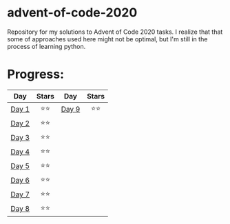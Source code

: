 # advent-of-code-2020
Repository for my solutions to Advent of Code 2020 tasks. I realize that that some of approaches used here might not be optimal, but I'm still in the process of learning python.

# Progress:
| Day                                            | Stars | Day                                            | Stars |
| -----------------------------------------------|:-----:| -----------------------------------------------|:-----:|
| [Day 1](https://adventofcode.com/2020/day/1)   | ⭐⭐ |[Day 9](https://adventofcode.com/2020/day/9)    |  ⭐⭐ |
| [Day 2](https://adventofcode.com/2020/day/2)   | ⭐⭐ |
| [Day 3](https://adventofcode.com/2020/day/3)   | ⭐⭐ |
| [Day 4](https://adventofcode.com/2020/day/4)   | ⭐⭐ |
| [Day 5](https://adventofcode.com/2020/day/5)   | ⭐⭐ |
| [Day 6](https://adventofcode.com/2020/day/6)   | ⭐⭐ |
| [Day 7](https://adventofcode.com/2020/day/7)   | ⭐⭐ |
| [Day 8](https://adventofcode.com/2020/day/8)   | ⭐⭐ |
